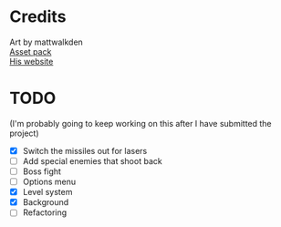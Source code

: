 # Credits
Art by mattwalkden  
[Asset pack](https://mattwalkden.itch.io/lunar-battle-pack)  
[His website](https://mattwalkden.com)  

# TODO
(I'm probably going to keep working on this after I have submitted the project)  
- [X] Switch the missiles out for lasers
- [ ] Add special enemies that shoot back
- [ ] Boss fight
- [ ] Options menu
- [X] Level system
- [X] Background
- [ ] Refactoring